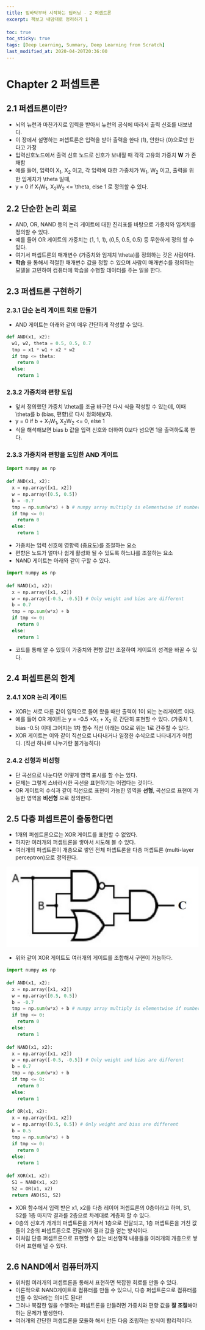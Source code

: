 ```yaml
---
title: 밑바닥부터 시작하는 딥러닝 - 2 퍼셉트론
excerpt: 책보고 내맘대로 정리하기 1

toc: true
toc_sticky: true
tags: [Deep Learning, Summary, Deep Learning from Scratch]
last_modified_at: 2020-04-20T20:36:00
---
```


# Chapter 2 퍼셉트론

## 2.1 퍼셉트론이란?

- 뇌의 뉴런과 마찬가지로 입력을 받아서 뉴런의 공식에 따라서 출력 신호를 내보낸다.
- 이 장에서 설명하는 퍼셉트론은 입력을 받아 출력을 한다 (1), 안한다 (0)으로만 한다고 가정
- 입력신호노드에서 출력 신호 노드로 신호가 보내질 때 각각 고유의 가중치 **W** 가 존재함
- 예를 들어, 입력이 X<sub>1</sub>, X<sub>2</sub> 이고, 각 입력에 대한 가중치가 W<sub>1</sub>, W<sub>2</sub> 이고, 출력을 위한 임계치가 \theta 일때,
- y = 0 if X<sub>1</sub>W<sub>1</sub>, X<sub>2</sub>W<sub>2</sub> <= \theta, else 1 로 정의할 수 있다.

## 2.2 단순한 논리 회로

- AND, OR, NAND 등의 논리 게이트에 대한 진리표를 바탕으로 가중치와 임계치를 정의할 수 있다.
- 예를 들어 OR 게이트의 가중치는 (1, 1, 1), (0,5, 0.5, 0.5) 등 무한하게 정의 할 수 있다.
- 여기서 퍼셉트론의 매개변수 (가중치와 임계치 \theta)를 정의하는 것은 사람이다.
- **학습** 을 통해서 적절한 매개변수 값을 정할 수 있으며 사람이 매개변수를 정의하는 모델을 고민하여 컴퓨터에 학습을 수행할 데이터를 주는 일을 한다.

## 2.3 퍼셉트론 구현하기

### 2.3.1 단순 논리 게이트 회로 만들기

- AND 게이트는 아래와 같이 매우 간단하게 작성할 수 있다.

```python
def AND(x1, x2):
  w1, w2, theta = 0.5, 0.5, 0.7
  tmp = x1 * w1 + x2 * w2
  if tmp <= theta:
    return 0
  else:
    return 1
```

### 2.3.2 가중치와 편향 도입

- 앞서 정의했던 가중치 \theta를 조금 바구면 다시 식을 작성할 수 있는데, 이때 \theta를 b (bias, 편향)로 다시 정의해보자.
- y = 0 if b + X<sub>1</sub>W<sub>1</sub>, X<sub>2</sub>W<sub>2</sub> <= 0, else 1
- 식을 해석해보면 bias b 값을 입력 신호와 더하여 0보다 넘으면 1을 출력하도록 한다.

### 2.3.3 가중치와 편향을 도입한 AND 게이트

```python
import numpy as np

def AND(x1, x2):
  x = np.array([x1, x2])
  w = np.array([0.5, 0.5])
  b = -0.7
  tmp = np.sum(w*x) + b # numpy array multiply is elementwise if number of elements between two array is same
  if tmp <= 0:
    return 0
  else:
    return 1
```

- 가중치는 입력 신호에 영향력 (중요도)를 조절하는 요소
- 편향은 노드가 얼마나 쉽게 활성화 될 수 있도록 하느냐를 조절하는 요소
- NAND 게이트는 아래와 같이 구할 수 있다.

```python
import numpy as np

def NAND(x1, x2):
  x = np.array([x1, x2])
  w = np.array([-0.5, -0.5]) # Only weight and bias are different
  b = 0.7
  tmp = np.sum(w*x) + b
  if tmp <= 0:
    return 0
  else:
    return 1
```

- 코드를 통해 알 수 있듯이 가중치와 편향 값만 조절하여 게이트의 성격을 바꿀 수 있다.

## 2.4 퍼셉트론의 한계

### 2.4.1 XOR 논리 게이트

- XOR는 서로 다른 값이 입력으로 들어 왔을 때만 출력이 1이 되는 논리게이트 이다.
- 예를 들어 OR 게이트는 y = -0.5 +X<sub>1</sub> + X<sub>2</sub> 로 간단히 표현할 수 있다. (가중치 1, bias -0.5) 이때 그어지는 1차 함수 직선 아래는 0으로 위는 1로 간주할 수 있다.
- XOR 게이트는 이와 같이 직선으로 나타내거나 일정한 수식으로 나타내기가 어렵다. (직선 하나로 나누기란 불가능하다)

### 2.4.2 선형과 비선형

- 단 곡선으로 나눈다면 어떻게 영역 표시를 할 수는 있다.
- 문제는 그렇게 스바라시한 곡선을 표현하기는 어렵다는 것이다.
- OR 게이트의 수식과 같이 직선으로 표현이 가능한 영역을 **선형**, 곡선으로 표현이 가능한 영역을 **비선형** 으로 정의한다.

## 2.5 다층 퍼셉트론이 출동한다면

- 1개의 퍼셉트론으로는 XOR 게이트를 표현할 수 없었다.
- 하지만 여러개의 퍼셉트론을 쌓아서 시도해 볼 수 있다.
- 여러개의 퍼셉트론이 개층으로 쌓인 전체 퍼셉트론을 다층 퍼셉트론 (multi-layer perceptron)으로 정의한다.

![XOR_using_other_gates](../img/post/200420/XOR_using_other_gates.png)

- 위와 같이 XOR 게이트도 여러개의 게이트를 조합해서 구현이 가능하다.

```python
import numpy as np

def AND(x1, x2):
  x = np.array([x1, x2])
  w = np.array([0.5, 0.5])
  b = -0.7
  tmp = np.sum(w*x) + b # numpy array multiply is elementwise if number of elements between two array is same
  if tmp <= 0:
    return 0
  else:
    return 1

def NAND(x1, x2):
  x = np.array([x1, x2])
  w = np.array([-0.5, -0.5]) # Only weight and bias are different
  b = 0.7
  tmp = np.sum(w*x) + b
  if tmp <= 0:
    return 0
  else:
    return 1
  
def OR(x1, x2):
  x = np.array([x1, x2])
  w = np.array([0.5, 0.5]) # Only weight and bias are different
  b = 0.5
  tmp = np.sum(w*x) + b
  if tmp <= 0:
    return 0
  else:
    return 1
  
def XOR(x1, x2):
  S1 = NAND(x1, x2)
  S2 = OR(x1, x2)
  return AND(S1, S2)
```

- XOR 함수에서 입력 받은 x1, x2를 다층 레이어 퍼셉트론의 0층이라고 하며, S1, S2를 1층 마지막 결과를 2층으로 차례대로 계층화 할 수 있다.
- 0층의 신호가 개개의 퍼셉트론을 거쳐서 1층으로 전달되고, 1층 퍼셉트론을 거친 값들이 2층의 퍼셉트론으로 전달되어 결과 값을 얻는 방식이다.
- 이처럼 단층 퍼셉트론으로 표현할 수 없는 비선형적 내용들을 여러개의 개층으로 쌓아서 표현해 낼 수 있다.

## 2.6 NAND에서 컴퓨터까지

- 위처럼 여러개의 퍼셉트론을 통해서 표현하면 복잡한 회로를 만들 수 있다.
- 이론적으로 NAND게이트로 컴퓨터를 만들 수 있으니, 다층 퍼셉트론으로 컴퓨터를 만들 수 있다라는 의미도 된다!
- 그러나 복잡한 일을 수행하는 퍼셉트론을 만들려면 가중치와 편향 값을 **잘 조절**해야하는 문제가 발생한다.
- 여러개의 간단한 퍼셉트론을 모듈화 해서 만든 다음 조립하는 방식이 합리적이다.